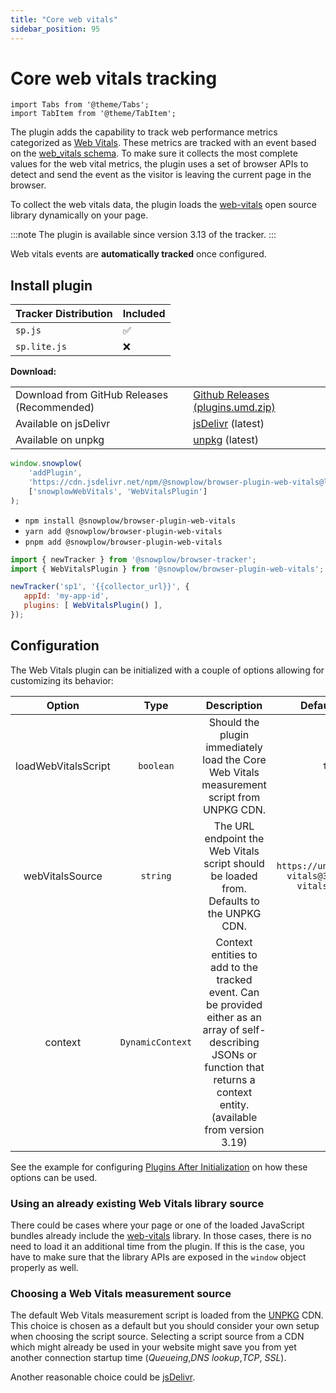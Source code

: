 ```yaml
---
title: "Core web vitals"
sidebar_position: 95
---
```


# Core web vitals tracking

```mdx-code-block
import Tabs from '@theme/Tabs';
import TabItem from '@theme/TabItem';
```

The plugin adds the capability to track web performance metrics categorized as [Web Vitals](https://web.dev/vitals/). These metrics are tracked with an event based on the [web_vitals schema](https://github.com/snowplow/iglu-central/blob/master/schemas/com.snowplowanalytics.snowplow/web_vitals/jsonschema/). To make sure it collects the most complete values for the web vital metrics, the plugin uses a set of browser APIs to detect and send the event as the visitor is leaving the current page in the browser.

To collect the web vitals data, the plugin loads the [web-vitals](https://github.com/GoogleChrome/web-vitals) open source library dynamically on your page.

:::note
The plugin is available since version 3.13 of the tracker.
:::

Web vitals events are **automatically tracked** once configured.

## Install plugin

<Tabs groupId="platform" queryString>
  <TabItem value="js" label="JavaScript (tag)" default>

| Tracker Distribution | Included |
|----------------------|----------|
| `sp.js`              | ✅        |
| `sp.lite.js`         | ❌        |

**Download:**

<table><tbody><tr><td>Download from GitHub Releases (Recommended)</td><td><a href="https://github.com/snowplow/snowplow-javascript-tracker/releases">Github Releases (plugins.umd.zip)</a></td></tr><tr><td>Available on jsDelivr</td><td><a href="https://cdn.jsdelivr.net/npm/@snowplow/browser-plugin-web-vitals@latest/dist/index.umd.min.js">jsDelivr</a> (latest)</td></tr><tr><td>Available on unpkg</td><td><a href="https://unpkg.com/@snowplow/browser-plugin-web-vitals@latest/dist/index.umd.min.js">unpkg</a> (latest)</td></tr></tbody></table>

```javascript
window.snowplow(
    'addPlugin',
    'https://cdn.jsdelivr.net/npm/@snowplow/browser-plugin-web-vitals@latest/dist/index.umd.min.js',
    ['snowplowWebVitals', 'WebVitalsPlugin']
);
```

  </TabItem>
  <TabItem value="browser" label="Browser (npm)">

- `npm install @snowplow/browser-plugin-web-vitals`
- `yarn add @snowplow/browser-plugin-web-vitals`
- `pnpm add @snowplow/browser-plugin-web-vitals`


```javascript
import { newTracker } from '@snowplow/browser-tracker';
import { WebVitalsPlugin } from '@snowplow/browser-plugin-web-vitals';

newTracker('sp1', '{{collector_url}}', { 
   appId: 'my-app-id', 
   plugins: [ WebVitalsPlugin() ],
});
```

  </TabItem>
</Tabs>

## Configuration

The Web Vitals plugin can be initialized with a couple of options allowing for customizing its behavior:

|       Option        |       Type       |                                                                                    Description                                                                                     |                      Default value                       |
|:-------------------:|:----------------:|:----------------------------------------------------------------------------------------------------------------------------------------------------------------------------------:|:--------------------------------------------------------:|
| loadWebVitalsScript |    `boolean`     |                                             Should the plugin immediately load the Core Web Vitals measurement script from UNPKG CDN.                                              |                          `true`                          |
|   webVitalsSource   |     `string`     |                                              The URL endpoint the Web Vitals script should be loaded from. Defaults to the UNPKG CDN.                                              | `https://unpkg.com/web-vitals@3/dist/web-vitals.iife.js` |
|       context       | `DynamicContext` | Context entities to add to the tracked event. Can be provided either as an array of self-describing JSONs or function that returns a context entity. (available from version 3.19) |                                                          |

See the example for configuring [Plugins After Initialization](/docs/sources/trackers/javascript-trackers/web-tracker/plugins/configuring-tracker-plugins/javascript/index.md#plugins-after-initialization) on how these options can be used.

### Using an already existing Web Vitals library source

There could be cases where your page or one of the loaded JavaScript bundles already include the [web-vitals](https://github.com/GoogleChrome/web-vitals) library. In those cases, there is no need to load it an additional time from the plugin. If this is the case, you have to make sure that the library APIs are exposed in the `window` object properly as well.

### Choosing a Web Vitals measurement source

The default Web Vitals measurement script is loaded from the [UNPKG](https://www.unpkg.com/) CDN. This choice is chosen as a default but you should consider your own setup when choosing the script source. Selecting a script source from a CDN which might already be used in your website might save you from yet another connection startup time (_Queueing_,_DNS lookup_,_TCP_, _SSL_).

Another reasonable choice could be [jsDelivr](https://cdn.jsdelivr.net/npm/web-vitals@3/dist/web-vitals.iife.js).

